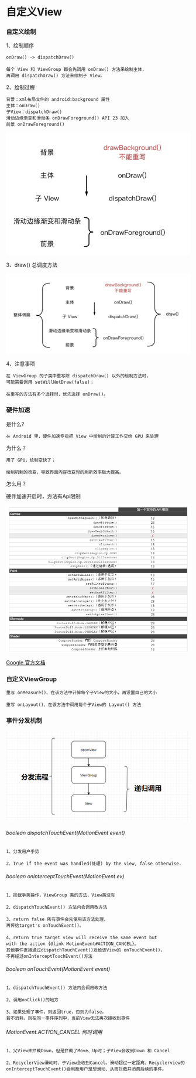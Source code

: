 # 自定义View

### 自定义绘制

1、绘制顺序

    onDraw() -> dispatchDraw()
    
    每个 View 和 ViewGroup 都会先调用 onDraw() 方法来绘制主体，
    再调用 dispatchDraw() 方法来绘制子 View。

2、绘制过程

    背景：xml布局文件的 android:background 属性 
    主体：onDraw()
    子View：dispatchDraw()
    滑动边缘渐变和滑动条 onDrawForeground() API 23 加入
    前景 onDrawForeground()

![image](app/src/main/res/mipmap-hdpi/image.png)

3、draw() 总调度方法

![image_1](app/src/main/res/mipmap-hdpi/image_1.png)

4、注意事项

    在 ViewGroup 的子类中重写除 dispatchDraw() 以外的绘制方法时，  
    可能需要调用 setWillNotDraw(false)；
    
    在重写的方法有多个选择时，优先选择 onDraw()。

### 硬件加速

是什么?

    在 Android 里，硬件加速专指把 View 中绘制的计算工作交给 GPU 来处理

为什么？

    用了 GPU，绘制变快了；
    
    绘制机制的改变，导致界面内容改变时的刷新效率极大提高。

怎么用？

硬件加速开启时，方法有Api限制

![image_2](app/src/main/res/mipmap-hdpi/image_2.png)

[Google 官方文档](https://developer.android.google.cn/guide/topics/graphics/hardware-accel#determining)

### 自定义ViewGroup

    重写 onMeasure()、在该方法中计算每个子View的大小，再设置自己的大小
    
    重写 onLayout()、在该方法中调用每个子View的 Layout() 方法

### 事件分发机制

![image_3](app/src/main/res/mipmap-hdpi/image_3.png)

###### boolean dispatchTouchEvent(MotionEvent event)
    1、分发用户手势
    
    2、True if the event was handled(处理) by the view, false otherwise. 


###### boolean onInterceptTouchEvent(MotionEvent ev)
    1、拦截手势操作，ViewGroup 类的方法，View类没有
    
    2、dispatchTouchEvent() 方法内会调用改方法 
     
    3、return false 所有事件会先使用该方法处理，
    再传给target's onTouchEvent()。
    
    4、return true target view will receive the same event but
    with the action {@link MotionEvent#ACTION_CANCEL}。
    其他事件直接通过dispatchTouchEvent()发给该View的 onTouchEvent()，
    不再经过onInterceptTouchEvent()方法


###### boolean onTouchEvent(MotionEvent event)
    1、dispatchTouchEvent() 方法内会调用改方法
    
    2、调用onClick()的地方
    
    3、如果处理了事件，则返回true，否则为false。
    若不消耗，则在同一事件序列中，当前View无法再次接收到事件
    
###### MotionEvent.ACTION_CANCEL 何时调用
    1、父View未拦截Down，但是拦截了Move、Up时；子View会收到Down 和 Cancel
    
    2、RecyclerView滑动时、子View会收到Cancel。滑动超过一定距离、Recyclerview的onInterceptTouchEvent()会判断用户是想滑动、从而拦截并消费后续的事件。
